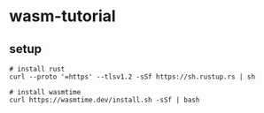 # wasm-tutorial

## setup

```shell
# install rust
curl --proto '=https' --tlsv1.2 -sSf https://sh.rustup.rs | sh

# install wasmtime
curl https://wasmtime.dev/install.sh -sSf | bash
```
